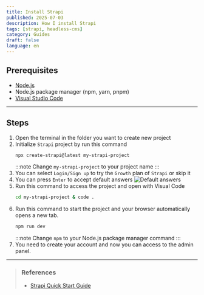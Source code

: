 ```yaml
---
title: Install Strapi
published: 2025-07-03
description: How I install Strapi
tags: [strapi, headless-cms]
category: Guides
draft: false
language: en
---
```

## Prerequisites
- [Node.js](https://nodejs.org/en)
- Node.js package manager (npm, yarn, pnpm)
- [Visual Studio Code](https://code.visualstudio.com/download)
---

## Steps
1. Open the terminal in the folder you want to create new project
1. Initialize `Strapi` project by run this command  
    ```bash "my-strapi-project"
    npx create-strapi@latest my-strapi-project
    ```
    :::note
    Change `my-strapi-project` to your project name
    :::
1. You can select `Login/Sign up` to try the `Growth` plan of `Strapi` or skip it
1. You can press `Enter` to accept default answers
![Default answers](https://docs.strapi.io/assets/images/qsg-questions-answers-terminal-c55811739139a388f378b5d0ddfec035.png)
1. Run this command to access the project and open with Visual Code
    ```bash "my-strapi-project"
    cd my-strapi-project & code .
    ```
1. Run this command to start the project and your browser automatically opens a new tab.
    ```bash "npm"
    npm run dev
    ```
    :::note
    Change `npm` to your Node.js package manager command
    :::
1. You need to create your account and now you can access to the admin panel. 
---
> ### References
> - [Strapi Quick Start Guide](https://docs.strapi.io/cms/quick-start)